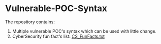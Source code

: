 # Vulnerable-POC-Syntax
The repository contains:
1. Multiple vulnerable POC's syntax which can be used with little change.
2. CyberSecurity fun fact's list: [CS_FunFacts.txt](CS_FunFacts.txt)
